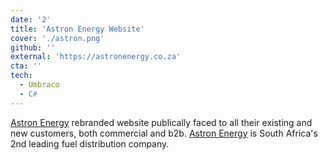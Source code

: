 ```yaml
---
date: '2'
title: 'Astron Energy Website'
cover: './astron.png'
github: ''
external: 'https://astronenergy.co.za'
cta: ''
tech:
  - Umbraco
  - C#
---
```


[Astron Energy]('https://astronenergy.co.za') rebranded website publically faced to all their existing and new customers, both commercial and b2b. [Astron Energy]('https://astronenergy.co.za') is South Africa's 2nd leading fuel distribution company.